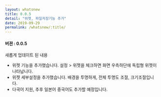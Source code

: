 ```yaml
---
layout: whatsnew
title: 0.0.5
detail: "위젯, 파일저장기능 추가"
date: 2019-09-29
permalink: /whatsnew/:title/
---
```

<h4>버젼 : 0.0.5</h4>

새롭게 업데이트 된 내용
- 위젯 기능을 추가했습니다.
설정 > 위젯을 체크하면 화면 우측하단에 독립형 위젯이 나타납니다.
- 위젯 세부설정을 추가했습니다.
배경을 투명하게, 전체 투명도 조절, 크기조절입니다.
- 다국어 지원, 추후 일본어 중국어도 추가할 예정입니다.
